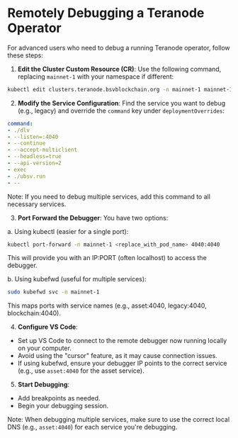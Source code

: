 
# Remotely Debugging a Teranode Operator

For advanced users who need to debug a running Teranode operator, follow these steps:

1. **Edit the Cluster Custom Resource (CR)**:
Use the following command, replacing `mainnet-1` with your namespace if different:

```bash
kubectl edit clusters.teranode.bsvblockchain.org -n mainnet-1 mainnet-1
```

2. **Modify the Service Configuration**:
Find the service you want to debug (e.g., legacy) and override the `command` key under `deploymentOverrides`:

```yaml
command:
- ./dlv
- --listen=:4040
- --continue
- --accept-multiclient
- --headless=true
- --api-version=2
- exec
- ./ubsv.run
- --
```

Note: If you need to debug multiple services, add this command to all necessary services.

3. **Port Forward the Debugger**:
You have two options:

a. Using kubectl (easier for a single port):
```bash
kubectl port-forward -n mainnet-1 <replace_with_pod_name> 4040:4040
```
This will provide you with an IP:PORT (often localhost) to access the debugger.

b. Using kubefwd (useful for multiple services):
```bash
sudo kubefwd svc -n mainnet-1
```
This maps ports with service names (e.g., asset:4040, legacy:4040, blockchain:4040).

4. **Configure VS Code**:
- Set up VS Code to connect to the remote debugger now running locally on your computer.
- Avoid using the "cursor" feature, as it may cause connection issues.
- If using kubefwd, ensure your debugger IP points to the correct service (e.g., use `asset:4040` for the asset service).

5. **Start Debugging**:
- Add breakpoints as needed.
- Begin your debugging session.

Note: When debugging multiple services, make sure to use the correct local DNS (e.g., `asset:4040`) for each service you're debugging.
